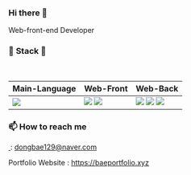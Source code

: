 ### Hi there 👋

Web-front-end Developer

<h3>
        <g-emoji class="g-emoji" alias="hammer"
            fallback-src="https://github.githubassets.com/images/icons/emoji/unicode/1f528.png">🔨</g-emoji>
        <strong>Stack</strong>
        <g-emoji class="g-emoji" alias="wrench"
            fallback-src="https://github.githubassets.com/images/icons/emoji/unicode/1f527.png">🔧</g-emoji>
    </h3>
    <br>
    <table>
        <thead>
            <tr>
                <th>Main-Language</th>
                <th>Web-Front</th>
                <th>Web-Back</th>
            </tr>
        </thead>
        <tbody>
            <tr>
                <td><img src="https://camo.githubusercontent.com/318695bb8bb3f74e026bb85d3b3a94aaf489017986ea5384d10a789617ec00ed/68747470733a2f2f696d672e736869656c64732e696f2f62616467652f4a6176615363726970742d4637444631453f7374796c653d666c61742d737175617265266c6f676f3d4a617661536372697074266c6f676f436f6c6f723d7768697465"
                        data-canonical-src="https://img.shields.io/badge/JavaScript-F7DF1E?style=flat-square&amp;logo=JavaScript&amp;logoColor=white"
                        style="max-width:100%;"></td>
                <td>
                    <img src="https://img.shields.io/badge/-ReactJs-61DAFB?logo=react&logoColor=white">
                    <img src="https://img.shields.io/badge/-Redux--Saga-brightgreen?logo=redux-saga">
                </td>
                <td>
                    <img src="https://img.shields.io/badge/-Express-gray?logo=javascript&logoColor=white">
                    <img src="https://img.shields.io/badge/-Mysql-blue?logo=mysql&logoColor=black">
                    <img src="https://img.shields.io/badge/-Sequelize-yellow">
                </td>
            </tr>
        </tbody>
    </table>

<h3>📫 How to reach me</h3>
    <p>
        <a href="mailto:dongbae129@naver.com">
            <img src="https://img.shields.io/badge/-Naver-white?logo=naver" alt="">
        </a> : <a href="mailto:dongbae129@naver.com">dongbae129@naver.com</a>
    </p>
    <p>Portfolio Website : <a href="https://baeportfolio.xyz" target="_blank">https://baeportfolio.xyz</a></p>

<!--
**dongbae129/dongbae129** is a ✨ _special_ ✨ repository because its `README.md` (this file) appears on your GitHub profile.

Here are some ideas to get you started:

- 🔭 I’m currently working on ...
- 🌱 I’m currently learning ...
- 👯 I’m looking to collaborate on ...
- 🤔 I’m looking for help with ...
- 💬 Ask me about ...
- 📫 How to reach me: ...
- 😄 Pronouns: ...
- ⚡ Fun fact: ...
-->

